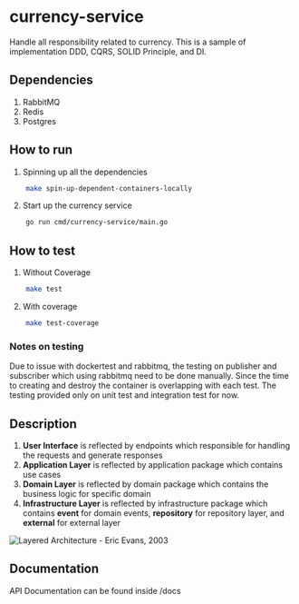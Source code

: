 # currency-service
Handle all responsibility related to currency. This is a sample of implementation DDD, CQRS, SOLID Principle, and DI. 

## Dependencies
1. RabbitMQ
2. Redis
3. Postgres

## How to run
1. Spinning up all the dependencies
```bash
    make spin-up-dependent-containers-locally
```
2. Start up the currency service
```bash
    go run cmd/currency-service/main.go
```

## How to test
1. Without Coverage
```bash
    make test
```
2. With coverage
```bash
    make test-coverage
```

### Notes on testing
Due to issue with dockertest and rabbitmq, the testing on publisher and subscriber which using rabbitmq need to be done manually. Since the time to creating and destroy the container is overlapping with each test.
The testing provided only on unit test and integration test for now.

## Description
1. **User Interface** is reflected by endpoints which responsible for handling the requests and generate responses
2. **Application Layer** is reflected by application package which contains use cases
3. **Domain Layer** is reflected by domain package which contains the business logic for specific domain
4. **Infrastructure Layer** is reflected by infrastructure package which contains **event** for domain events, **repository** for repository layer, and **external** for external layer

![Layered Architecture - Eric Evans, 2003](https://github.com/angryronald/currency-service/docs/blob/main/DDD-Layered-Architecture.jpg)

## Documentation
API Documentation can be found inside /docs